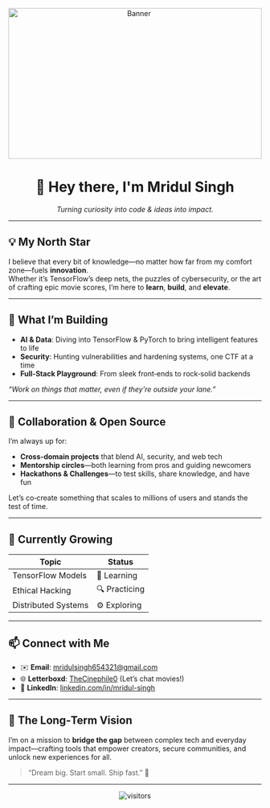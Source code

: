 <p align="center">
  <img src="https://news.ucr.edu/sites/default/files/2022-09/Galaxies%20and%20stars.jpg" alt="Banner" style="width: 100%; height: auto; object-fit: cover; max-height: 300px;" />
</p>

<h1 align="center">👋 Hey there, I'm Mridul Singh</h1>
<p align="center"><em>Turning curiosity into code & ideas into impact.</em></p>

---

## 💡 My North Star
I believe that every bit of knowledge—no matter how far from my comfort zone—fuels **innovation**.  
Whether it’s TensorFlow’s deep nets, the puzzles of cybersecurity, or the art of crafting epic movie scores, I’m here to **learn**, **build**, and **elevate**.

---

## 🚀 What I’m Building
- **AI & Data**: Diving into TensorFlow & PyTorch to bring intelligent features to life  
- **Security**: Hunting vulnerabilities and hardening systems, one CTF at a time  
- **Full‑Stack Playground**: From sleek front‑ends to rock‑solid backends  

*“Work on things that matter, even if they’re outside your lane.”*

---

## 🤝 Collaboration & Open Source
I’m always up for:
- **Cross‑domain projects** that blend AI, security, and web tech  
- **Mentorship circles**—both learning from pros and guiding newcomers  
- **Hackathons & Challenges**—to test skills, share knowledge, and have fun  

Let’s co‑create something that scales to millions of users and stands the test of time.

---

## 🌱 Currently Growing
| Topic              | Status        |
|--------------------|---------------|
| TensorFlow Models  | 🧠 Learning   |
| Ethical Hacking    | 🔍 Practicing |
| Distributed Systems| ⚙️ Exploring  |

---

## 📫 Connect with Me
- ✉️ **Email**: [mridulsingh654321@gmail.com](mailto:mridulsingh654321@gmail.com)  
- 🌐 **Letterboxd**: [TheCinephile0](https://letterboxd.com/TheCinephile0/) (Let’s chat movies!)  
- 🔗 **LinkedIn**: [linkedin.com/in/mridul-singh](https://www.linkedin.com/in/mridul-s-0099232b6/)

---

## 🎯 The Long‑Term Vision
I’m on a mission to **bridge the gap** between complex tech and everyday impact—crafting tools that empower creators, secure communities, and unlock new experiences for all.

> “Dream big. Start small. Ship fast.” 🚢

---

<p align="center">
  <img src="https://visitor-badge.laobi.icu/badge?page_id=Mridul-ShiftSpaceEnter" alt="visitors"/>
</p>
